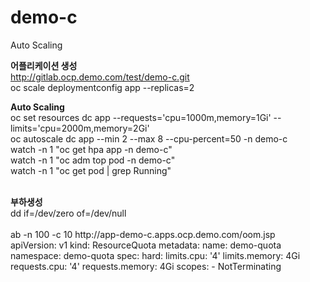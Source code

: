 # demo-c

Auto Scaling
<BR>

<b>어플리케이션 생성</b>
<BR>
http://gitlab.ocp.demo.com/test/demo-c.git
<BR>
oc scale deploymentconfig app --replicas=2

<b>Auto Scaling</b>
<BR>
oc set resources dc app --requests='cpu=1000m,memory=1Gi' --limits='cpu=2000m,memory=2Gi'
<BR>
oc autoscale dc app --min 2 --max 8 --cpu-percent=50 -n demo-c
<BR>
watch -n 1 "oc get hpa app -n demo-c"
<BR>
watch -n 1 "oc adm top pod -n demo-c"
<BR>
watch -n 1 "oc get pod | grep Running"

<BR>
<b>부하생성</b>
<BR>
dd if=/dev/zero of=/dev/null
<BR>
<BR>
ab -n 100 -c 10 http://app-demo-c.apps.ocp.demo.com/oom.jsp

<BR>
apiVersion: v1
kind: ResourceQuota
metadata:
  name: demo-quota
  namespace: demo-quota
spec:
  hard:
    limits.cpu: '4'
    limits.memory: 4Gi
    requests.cpu: '4'
    requests.memory: 4Gi
  scopes:
    - NotTerminating
    
